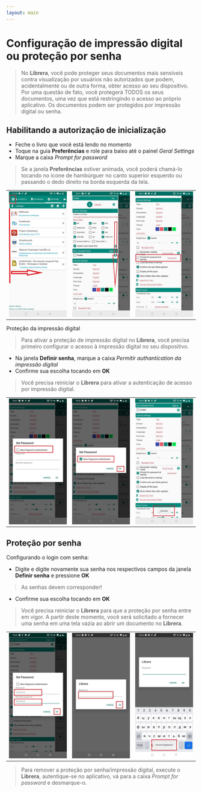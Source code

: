 ```yaml
---
layout: main
---
```


# Configuração de impressão digital ou proteção por senha

> No **Librera**, você pode proteger seus documentos mais sensíveis contra visualização por usuários não autorizados que podem, acidentalmente ou de outra forma, obter acesso ao seu dispositivo. Por uma questão de fato, você protegerá TODOS os seus documentos, uma vez que está restringindo o acesso ao próprio aplicativo.
Os documentos podem ser protegidos por impressão digital ou senha.

## Habilitando a autorização de inicialização

* Feche o livro que você está lendo no momento
* Toque na guia **Preferências** e role para baixo até o painel _Geral Settings_
* Marque a caixa _Prompt for password_
> Se a janela **Preferências** estiver animada, você poderá chamá-lo tocando no ícone de hambúrguer no canto superior esquerdo ou passando o dedo direito na borda esquerda da tela.

||||
|-|-|-|
|![](1.jpg)|![](2.jpg)|![](3.jpg)|

Proteção da impressão digital

> Para ativar a proteção de impressão digital no **Librera**, você precisa primeiro configurar o acesso à impressão digital no seu dispositivo.
* Na janela **Definir senha**, marque a caixa _Permitir authantication da impressão digital_
* Confirme sua escolha tocando em **OK**

> Você precisa reiniciar o **Librera** para ativar a autenticação de acesso por impressão digital.

||||
|-|-|-|
|![](4.jpg)|![](5.jpg)|![](7.jpg)|

## Proteção por senha

Configurando o login com senha:

* Digite e digite novamente sua senha nos respectivos campos da janela **Definir senha** e pressione **OK**
> As senhas devem corresponder!
* Confirme sua escolha tocando em **OK**

> Você precisa reiniciar o **Librera** para que a proteção por senha entre em vigor. A partir deste momento, você será solicitado a fornecer uma senha em uma tela vazia ao abrir um documento no **Librera**.

||||
|-|-|-|
|![](6.jpg)|![](8.jpg)|![](10.jpg)|

> Para remover a proteção por senha/impressão digital, execute o **Librera**, autentique-se no aplicativo, vá para a caixa _Prompt for password_ e desmarque-o.
